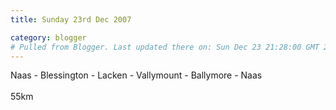 ```yaml
---
title: Sunday 23rd Dec 2007

category: blogger
# Pulled from Blogger. Last updated there on: Sun Dec 23 21:28:00 GMT 2007
---
```

Naas - Blessington - Lacken - Vallymount - Ballymore - Naas<br /><br />55km
